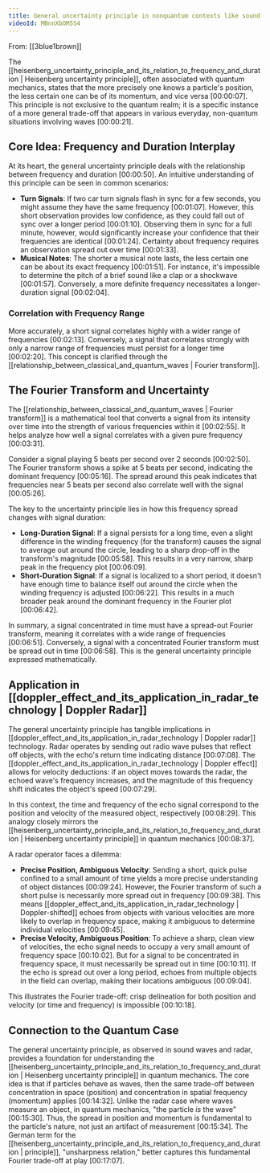 ```yaml
---
title: General uncertainty principle in nonquantum contexts like sound waves and Doppler radar
videoId: MBnnXbOM5S4
---
```


From: [[3blue1brown]] <br/> 

The [[heisenberg_uncertainty_principle_and_its_relation_to_frequency_and_duration | Heisenberg uncertainty principle]], often associated with quantum mechanics, states that the more precisely one knows a particle's position, the less certain one can be of its momentum, and vice versa <a class="yt-timestamp" data-t="00:00:07">[00:00:07]</a>. This principle is not exclusive to the quantum realm; it is a specific instance of a more general trade-off that appears in various everyday, non-quantum situations involving waves <a class="yt-timestamp" data-t="00:00:21">[00:00:21]</a>.

## Core Idea: Frequency and Duration Interplay

At its heart, the general uncertainty principle deals with the relationship between frequency and duration <a class="yt-timestamp" data-t="00:00:50">[00:00:50]</a>. An intuitive understanding of this principle can be seen in common scenarios:

*   **Turn Signals**: If two car turn signals flash in sync for a few seconds, you might assume they have the same frequency <a class="yt-timestamp" data-t="00:01:07">[00:01:07]</a>. However, this short observation provides low confidence, as they could fall out of sync over a longer period <a class="yt-timestamp" data-t="00:01:10">[00:01:10]</a>. Observing them in sync for a full minute, however, would significantly increase your confidence that their frequencies are identical <a class="yt-timestamp" data-t="00:01:24">[00:01:24]</a>. Certainty about frequency requires an observation spread out over time <a class="yt-timestamp" data-t="00:01:33">[00:01:33]</a>.
*   **Musical Notes**: The shorter a musical note lasts, the less certain one can be about its exact frequency <a class="yt-timestamp" data-t="00:01:51">[00:01:51]</a>. For instance, it's impossible to determine the pitch of a brief sound like a clap or a shockwave <a class="yt-timestamp" data-t="00:01:57">[00:01:57]</a>. Conversely, a more definite frequency necessitates a longer-duration signal <a class="yt-timestamp" data-t="00:02:04">[00:02:04]</a>.

### Correlation with Frequency Range

More accurately, a short signal correlates highly with a wider range of frequencies <a class="yt-timestamp" data-t="00:02:13">[00:02:13]</a>. Conversely, a signal that correlates strongly with only a narrow range of frequencies must persist for a longer time <a class="yt-timestamp" data-t="00:02:20">[00:02:20]</a>. This concept is clarified through the [[relationship_between_classical_and_quantum_waves | Fourier transform]].

## The Fourier Transform and Uncertainty

The [[relationship_between_classical_and_quantum_waves | Fourier transform]] is a mathematical tool that converts a signal from its intensity over time into the strength of various frequencies within it <a class="yt-timestamp" data-t="00:02:55">[00:02:55]</a>. It helps analyze how well a signal correlates with a given pure frequency <a class="yt-timestamp" data-t="00:03:31">[00:03:31]</a>.

Consider a signal playing 5 beats per second over 2 seconds <a class="yt-timestamp" data-t="00:02:50">[00:02:50]</a>. The Fourier transform shows a spike at 5 beats per second, indicating the dominant frequency <a class="yt-timestamp" data-t="00:05:16">[00:05:16]</a>. The spread around this peak indicates that frequencies near 5 beats per second also correlate well with the signal <a class="yt-timestamp" data-t="00:05:26">[00:05:26]</a>.

The key to the uncertainty principle lies in how this frequency spread changes with signal duration:

*   **Long-Duration Signal**: If a signal persists for a long time, even a slight difference in the winding frequency (for the transform) causes the signal to average out around the circle, leading to a sharp drop-off in the transform's magnitude <a class="yt-timestamp" data-t="00:05:58">[00:05:58]</a>. This results in a very narrow, sharp peak in the frequency plot <a class="yt-timestamp" data-t="00:06:09">[00:06:09]</a>.
*   **Short-Duration Signal**: If a signal is localized to a short period, it doesn't have enough time to balance itself out around the circle when the winding frequency is adjusted <a class="yt-timestamp" data-t="00:06:22">[00:06:22]</a>. This results in a much broader peak around the dominant frequency in the Fourier plot <a class="yt-timestamp" data-t="00:06:42">[00:06:42]</a>.

In summary, a signal concentrated in time must have a spread-out Fourier transform, meaning it correlates with a wide range of frequencies <a class="yt-timestamp" data-t="00:06:51">[00:06:51]</a>. Conversely, a signal with a concentrated Fourier transform must be spread out in time <a class="yt-timestamp" data-t="00:06:58">[00:06:58]</a>. This is the general uncertainty principle expressed mathematically.

## Application in [[doppler_effect_and_its_application_in_radar_technology | Doppler Radar]]

The general uncertainty principle has tangible implications in [[doppler_effect_and_its_application_in_radar_technology | Doppler radar]] technology. Radar operates by sending out radio wave pulses that reflect off objects, with the echo's return time indicating distance <a class="yt-timestamp" data-t="00:07:08">[00:07:08]</a>. The [[doppler_effect_and_its_application_in_radar_technology | Doppler effect]] allows for velocity deductions: if an object moves towards the radar, the echoed wave's frequency increases, and the magnitude of this frequency shift indicates the object's speed <a class="yt-timestamp" data-t="00:07:29">[00:07:29]</a>.

In this context, the time and frequency of the echo signal correspond to the position and velocity of the measured object, respectively <a class="yt-timestamp" data-t="00:08:29">[00:08:29]</a>. This analogy closely mirrors the [[heisenberg_uncertainty_principle_and_its_relation_to_frequency_and_duration | Heisenberg uncertainty principle]] in quantum mechanics <a class="yt-timestamp" data-t="00:08:37">[00:08:37]</a>.

A radar operator faces a dilemma:
*   **Precise Position, Ambiguous Velocity**: Sending a short, quick pulse confined to a small amount of time yields a more precise understanding of object distances <a class="yt-timestamp" data-t="00:09:24">[00:09:24]</a>. However, the Fourier transform of such a short pulse is necessarily more spread out in frequency <a class="yt-timestamp" data-t="00:09:38">[00:09:38]</a>. This means [[doppler_effect_and_its_application_in_radar_technology | Doppler-shifted]] echoes from objects with various velocities are more likely to overlap in frequency space, making it ambiguous to determine individual velocities <a class="yt-timestamp" data-t="00:09:45">[00:09:45]</a>.
*   **Precise Velocity, Ambiguous Position**: To achieve a sharp, clean view of velocities, the echo signal needs to occupy a very small amount of frequency space <a class="yt-timestamp" data-t="00:10:02">[00:10:02]</a>. But for a signal to be concentrated in frequency space, it must necessarily be spread out in time <a class="yt-timestamp" data-t="00:10:11">[00:10:11]</a>. If the echo is spread out over a long period, echoes from multiple objects in the field can overlap, making their locations ambiguous <a class="yt-timestamp" data-t="00:09:04">[00:09:04]</a>.

This illustrates the Fourier trade-off: crisp delineation for both position and velocity (or time and frequency) is impossible <a class="yt-timestamp" data-t="00:10:18">[00:10:18]</a>.

## Connection to the Quantum Case

The general uncertainty principle, as observed in sound waves and radar, provides a foundation for understanding the [[heisenberg_uncertainty_principle_and_its_relation_to_frequency_and_duration | Heisenberg uncertainty principle]] in quantum mechanics. The core idea is that if particles behave as waves, then the same trade-off between concentration in space (position) and concentration in spatial frequency (momentum) applies <a class="yt-timestamp" data-t="00:14:32">[00:14:32]</a>. Unlike the radar case where waves measure an object, in quantum mechanics, "the particle *is* the wave" <a class="yt-timestamp" data-t="00:15:30">[00:15:30]</a>. Thus, the spread in position and momentum is fundamental to the particle's nature, not just an artifact of measurement <a class="yt-timestamp" data-t="00:15:34">[00:15:34]</a>. The German term for the [[heisenberg_uncertainty_principle_and_its_relation_to_frequency_and_duration | principle]], "unsharpness relation," better captures this fundamental Fourier trade-off at play <a class="yt-timestamp" data-t="00:17:07">[00:17:07]</a>.